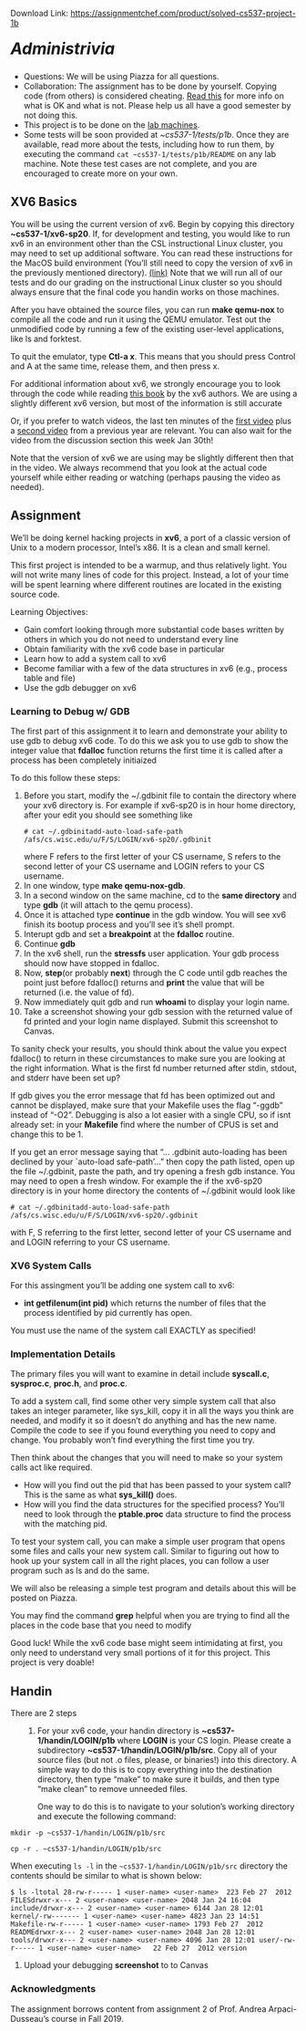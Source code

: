 Download Link: https://assignmentchef.com/product/solved-cs537-project-1b
<br>
<h5 id="cs537-spring-2020-project-1a"><span style="font-size: 2em; font-family: -apple-system, BlinkMacSystemFont, 'Segoe UI', Roboto, Oxygen-Sans, Ubuntu, Cantarell, 'Helvetica Neue', sans-serif;">Administrivia</span></h5>

<ul>

 <li>Questions: We will be using Piazza for all questions.</li>

 <li>Collaboration: The assignment has to be done by yourself. Copying code (from others) is considered cheating. <a href="http://pages.cs.wisc.edu/~remzi/Classes/537/Spring2018/dontcheat.html">Read this</a> for more info on what is OK and what is not. Please help us all have a good semester by not doing this.</li>

 <li>This project is to be done on the <a href="https://csl.cs.wisc.edu/services/instructional-facilities">lab machines</a>.</li>

 <li>Some tests will be soon provided at <em>~cs537-1/tests/p1b</em>. Once they are available, read more about the tests, including how to run them, by executing the command <code>cat ~cs537-1/tests/p1b/README</code> on any lab machine. Note these test cases are not complete, and you are encouraged to create more on your own.</li>

</ul>

<h2 id="How to XV6"><b>XV6 Basics</b></h2>

You will be using the current version of xv6. Begin by copying this directory <b>~cs537-1/xv6-sp20</b>. If, for development and testing, you would like to run xv6 in an environment other than the CSL instructional Linux cluster, you may need to set up additional software. You can read these instructions for the MacOS build environment (You’ll still need to copy the version of xv6 in the previously mentioned directory). <a href="https://github.com/remzi-arpacidusseau/ostep-projects/blob/master/INSTALL-xv6.md">(link)</a> Note that we will run all of our tests and do our grading on the instructional Linux cluster so you should always ensure that the final code you handin works on those machines.

After you have obtained the source files, you can run <b>make qemu-nox</b> to compile all the code and run it using the QEMU emulator. Test out the unmodified code by running a few of the existing user-level applications, like ls and forktest.

To quit the emulator, type <b>Ctl-a x</b>. This means that you should press Control and A at the same time, release them, and then press x.

For additional information about xv6, we strongly encourage you to look through the code while reading <a href="https://pdos.csail.mit.edu/6.828/2018/xv6/book-rev11.pdf">this book</a> by the xv6 authors. We are using a slightly different xv6 version, but most of the information is still accurate

Or, if you prefer to watch videos, the last ten minutes of the <a href="https://www.youtube.com/watch?v=5H5esXbVkC8">first video</a> plus a <a href="https://www.youtube.com/watch?v=vR6z2QGcoo8&amp;feature=youtu.be">second video</a> from a previous year are relevant. You can also wait for the video from the discussion section this week Jan 30th!

Note that the version of xv6 we are using may be slightly different then that in the video. We always recommend that you look at the actual code yourself while either reading or watching (perhaps pausing the video as needed).

<h2 id="Assignment">Assignment</h2>

We’ll be doing kernel hacking projects in <b>xv6</b>, a port of a classic version of Unix to a modern processor, Intel’s x86. It is a clean and small kernel.

This first project is intended to be a warmup, and thus relatively light. You will not write many lines of code for this project. Instead, a lot of your time will be spent learning where different routines are located in the existing source code.

Learning Objectives:

<ul>

 <li>Gain comfort looking through more substantial code bases written by others in which you do not need to understand every line</li>

 <li>Obtain familiarity with the xv6 code base in particular</li>

 <li>Learn how to add a system call to xv6</li>

 <li>Become familiar with a few of the data structures in xv6 (e.g., process table and file)</li>

 <li>Use the gdb debugger on xv6</li>

</ul>

<h3 id="Learning to Debug w/ GDB">Learning to Debug w/ GDB</h3>

The first part of this assignment it to learn and demonstrate your ability to use gdb to debug xv6 code. To do this we ask you to use gdb to show the integer value that <strong>fdalloc</strong> function returns the first time it is called after a process has been completely initiaized

To do this follow these steps:

<ol>

 <li>Before you start, modify the ~/.gdbinit file to contain the directory where your xv6 directory is. For example if xv6-sp20 is in hour home directory, after your edit you should see something like<pre><code># cat ~/.gdbinitadd-auto-load-safe-path /afs/cs.wisc.edu/u/F/S/LOGIN/xv6-sp20/.gdbinit</code></pre>where F refers to the first letter of your CS username, S refers to the second letter of your CS username and LOGIN refers to your CS username.</li>

 <li>In one window, type <strong>make qemu-nox-gdb</strong>.</li>

 <li>In a second window on the same machine, cd to the <strong>same directory</strong> and type <strong>gdb</strong> (it will attach to the qemu process).</li>

 <li>Once it is attached type <strong>continue</strong> in the gdb window. You will see xv6 finish its bootup process and you’ll see it’s shell prompt.</li>

 <li>Interupt gdb and set a <b>breakpoint</b> at the <b>fdalloc</b> routine.</li>

 <li>Continue <b>gdb</b></li>

 <li>In the xv6 shell, run the <b>stressfs</b> user application. Your gdb process should now have stopped in fdalloc.</li>

 <li>Now, <b>step</b>(or probably <b>next</b>) through the C code until gdb reaches the point just before fdalloc() returns and <b>print</b> the value that will be returned (i.e. the value of fd).</li>

 <li>Now immediately quit gdb and run <b>whoami</b> to display your login name.</li>

 <li>Take a screenshot showing your gdb session with the returned value of fd printed and your login name displayed. Submit this screenshot to Canvas.</li>

</ol>

To sanity check your results, you should think about the value you expect fdalloc() to return in these circumstances to make sure you are looking at the right information. What is the first fd number returned after stdin, stdout, and stderr have been set up?

If gdb gives you the error message that fd has been optimized out and cannot be displayed, make sure that your Makefile uses the flag “-ggdb” instead of “-O2”.    Debugging is also a lot easier with a single CPU, so if isnt already set: in your <b>Makefile</b> find where the number of CPUS is set and change this to be 1.

If you get an error message saying that “… .gdbinit auto-loading has been declined by your `auto-load safe-path’…” then copy the path listed, open up the file ~/.gdbinit, paste the path, and try opening a fresh gdb instance. You may need to open a fresh window. For example the if the xv6-sp20 directory is in your home directory the contents of ~/.gdbinit would look like

<pre><code># cat ~/.gdbinitadd-auto-load-safe-path /afs/cs.wisc.edu/u/F/S/LOGIN/xv6-sp20/.gdbinit</code></pre>

with F, S referring to the first letter, second letter of your CS username and and LOGIN referring to your CS username.

<h3 id="XV6 System Calls">XV6 System Calls</h3>

For this assingment you’ll be adding one system call to xv6:

<ul>

 <li><b>int getfilenum(int pid)</b> which returns the number of files that the process identified by pid currently has open.</li>

</ul>

You must use the name of the system call EXACTLY as specified!

<h3 id="Details">Implementation Details</h3>

The primary files you will want to examine in detail include <b>syscall.c</b>, <b>sysproc.c</b>, <b>proc.h</b>, and <b>proc.c</b>.

To add a system call, find some other very simple system call that also takes an integer parameter, like sys_kill, copy it in all the ways you think are needed, and modify it so it doesn’t do anything and has the new name. Compile the code to see if you found everything you need to copy and change. You probably won’t find everything the first time you try.

Then think about the changes that you will need to make so your system calls act like required.

<ul>

 <li>How will you find out the pid that has been passed to your system call? This is the same as what <b>sys_kill()</b> does.</li>

 <li>How will you find the data structures for the specified process? You’ll need to look through the <b>ptable.proc</b> data structure to find the process with the matching pid.</li>

</ul>

To test your system call, you can make a simple user program that opens some files and calls your new system call. Similar to figuring out how to hook up your system call in all the right places, you can follow a user program such as ls and do the same.

We will also be releasing a simple test program and details about this will be posted on Piazza.

You may find the command <b>grep</b> helpful when you are trying to find all the places in the code base that you need to modify

Good luck! While the xv6 code base might seem intimidating at first, you only need to understand very small portions of it for this project. This project is very doable!

<h2 id="Handin"><b>Handin</b></h2>

There are 2 steps

<ol>

 <li style="list-style-type: none;">

  <ol>

   <li>For your xv6 code, your handin directory is <b>~cs537-1/handin/LOGIN/p1b</b> where <b>LOGIN</b> is your CS login. Please create a subdirectory <b>~cs537-1/handin/LOGIN/p1b/src</b>. Copy all of your source files (but not .o files, please, or binaries!) into this directory. A simple way to do this is to copy everything into the destination directory, then type “make” to make sure it builds, and then type “make clean” to remove unneeded files.</li>

   One way to do this is to navigate to your solution’s working directory and execute the following command:

  </ol></li>

</ol>

<pre><code>mkdir -p ~cs537-1/handin/LOGIN/p1b/src </code></pre>

<pre><code>cp -r . ~cs537-1/handin/LOGIN/p1b/src </code></pre>

When executing <code>ls -l</code> in the <code>~cs537-1/handin/LOGIN/p1b/src</code> directory the contents should be similar to what is shown below:

<pre><code>$ ls -ltotal 28-rw-r----- 1 &lt;user-name&gt; &lt;user-name&gt;  223 Feb 27  2012 FILESdrwxr-x--- 2 &lt;user-name&gt; &lt;user-name&gt; 2048 Jan 24 16:04 include/drwxr-x--- 2 &lt;user-name&gt; &lt;user-name&gt; 6144 Jan 28 12:01 kernel/-rw------- 1 &lt;user-name&gt; &lt;user-name&gt; 4823 Jan 23 14:51 Makefile-rw-r----- 1 &lt;user-name&gt; &lt;user-name&gt; 1793 Feb 27  2012 READMEdrwxr-x--- 2 &lt;user-name&gt; &lt;user-name&gt; 2048 Jan 28 12:01 tools/drwxr-x--- 2 &lt;user-name&gt; &lt;user-name&gt; 4096 Jan 28 12:01 user/-rw-r----- 1 &lt;user-name&gt; &lt;user-name&gt;   22 Feb 27  2012 version</code></pre>

<ol>

 <li>Upload your debugging <b>screenshot</b> to to Canvas</li>

</ol>

<h3 id="acknowledgments">Acknowledgments</h3>

The assignment borrows content from assignment 2 of Prof. Andrea Arpaci-Dusseau’s course in Fall 2019.